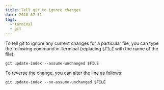```yaml
---
title: Tell git to ignore changes
date: 2016-07-11
tags:
  - terminal
  - git
---
```


To tell git to ignore any current changes for a particular file, you can type the following command in Terminal (replacing `$FILE` with the name of the file):

~~~shell
git update-index --assume-unchanged $FILE
~~~

To reverse the change, you can alter the line as follows:

~~~shell
git update-index --no-assume-unchanged $FILE
~~~
